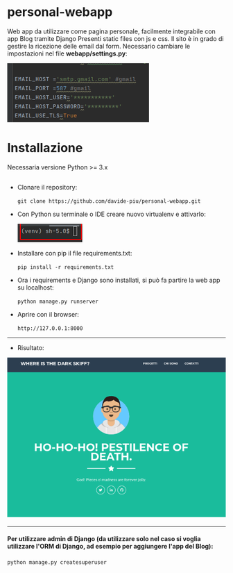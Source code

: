 # personal-webapp
Web app da utilizzare come pagina personale, facilmente integrabile con app Blog tramite Django
Presenti static files con js e css. Il sito è in grado di gestire la ricezione delle email dal form. Necessario cambiare le impostazioni nel file **webapp/settings.py**:

![img_5.png](img_5.png)

# Installazione
Necessaria versione Python >=  3.x

##
- Clonare il repository:

    `git clone https://github.com/davide-piu/personal-webapp.git`


- Con Python su terminale o IDE creare nuovo virtualenv e attivarlo:

    ![img_2.png](img_2.png)

- Installare con pip il file requirements.txt:

    `pip install -r requirements.txt`


- Ora i requirements e Django sono installati, si può fa partire la web app su localhost:

    `python manage.py runserver`


- Aprire con il browser:
  
  `http://127.0.0.1:8000`

<hr>

- Risultato: 

![img_4.png](img_4.png)

<hr>

#### Per utilizzare admin di Django (da utilizzare solo nel caso si voglia utilizzare l'ORM di Django, ad esempio per aggiungere l'app del Blog):


`python manage.py createsuperuser`
  


